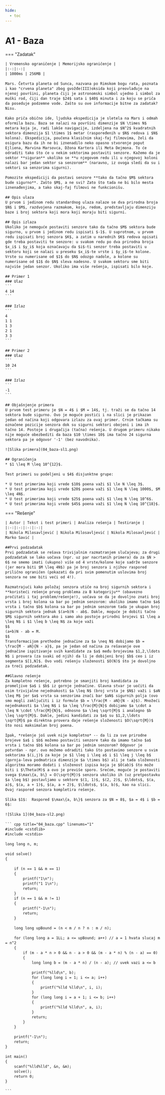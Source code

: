 ```yaml
---
hide:
  - toc
---
```


# A1 - Baza

=== "Zadatak"
	
	| Vremensko ograničenje | Memorijsko ograničenje |
	|:-:|:-:|
	| 1000ms | 256MB |
	
	Mars. Četvrta planeta od Sunca, nazvana po Rimskom bogu rata, poznata i kao "crvena planeta" zbog gvožđe(III)oksida koji preovlađuje na njenoj površini, planeta čiji je astronomski simbol ujedno i simbol za muški rod, čiji dan traje $24$ sata i $40$ minuta i za koju se priča da poseduje podzemne vode. Zašto su ove informacije bitne za zadatak? Nisu.
	
	Kako priča obično ide, ljudska ekspedicija je sletela na Mars i odmah oformila bazu. Baza se nalazi na površini dimenzije $N \times N$ metara koja je, radi lakše navigacije, izdeljena na $N^2$ kvadratnih sektora dimenzija $1 \times 1$ metar (raspoređenih u $N$ redova i $N$ kolona). Ekspedicija, poučena klasičnim skaj-faj filmovima, želi da osigura bazu da ih ne bi iznenadilo neko opasno stvorenje poput Ejliena, Marvina Marsovca, Džona Kartera ili Meta Dejmona. To će odraditi tako što će u nekim sektorima postaviti senzore. Kažemo da je sektor **siguran** ukoliko se **u njegovom redu ili u njegovoj koloni nalazi bar jedan sektor sa senzorom** (naravno, iz ovoga sledi da su i sektori sa senzorima sigurni).
	
	Pomozite ekspediciji da postavi senzore **tako da tačno $M$ sektora bude sigurno**. Zašto $M$, a ne svi? Zato što tada ne bi bilo mesta iznenađenjima, a tako skaj-faj filmovi ne funkcionišu.
	
	## Opis ulaza
	U prvom i jedinom redu standardnog ulaza nalaze se dva prirodna broja $N$ i $M$, razdvojena razmakom, koja, redom, predstavljaju dimenziju baze i broj sektora koji mora koji moraju biti sigurni.
	
	## Opis izlaza
	Ukoliko je nemoguće postaviti senzore tako da tačno $M$ sektora bude sigurno, u prvom i jedinom redu ispisati $-1$. U suprotnom, u prvom redu ispisati broj senzora $K$, a zatim u narednih $K$ redova opisati gde treba postaviti te senzore: u svakom redu po dva prirodna broja $x_i$ i $y_i$ koja označavaju da $i$-ti senzor treba postaviti u sektoru koji se nalazi u preseku $x_i$-te vrste i $y_i$-te kolone. Vrste su numerisane od $1$ do $N$ odozgo nadole, a kolone su numerisane od $1$ do $N$ sleva nadesno. U svakom sektoru sme biti najviše jedan senzor. Ukoliko ima više rešenja, ispisati bilo koje.
	
	## Primer 1
	### Ulaz
	```
	4 14
	```
	
	### Izlaz
	```
	4
	1 1
	1 3
	2 1
	3 3
	```
	
	## Primer 2
	### Ulaz
	```
	10 24
	```
	
	### Izlaz
	```
	-1
	```
	
	## Objašnjenje primera
	U prvom test primeru je $N = 4$ i $M = 14$, tj. traži se da tačno 14 sektora bude sigurno. Ovo je moguće postići i na slici je prikazan jedan od načina koji odgovara izlazu za ovaj primer. Crnim tačkama su označene pozicije senzora dok su sigurni sektori obojeni i ima ih tačno 14. Postoje i drugačija (tačna) rešenja. U drugom primeru nikako nije moguće obezbediti da baza $10 \times 10$ ima tačno 24 sigurna sektora pa je odgovor '-1' (bez navodnika).
	
	![Slika primera](04_baza-sl1.png)
	
	## Ograničenja
	* $1 \leq M \leq 10^{12}$.
	
	Test primeri su podeljeni u $4$ disjunktne grupe:
	
	* U test primerima koji vrede $10$ poena važi $1 \le N \leq 3$.
	* U test primerima koji vrede $20$ poena važi $1 \leq N \leq 1000$, $M \leq 4N$.
	* U test primerima koji vrede $25$ poena važi $1 \leq N \leq 10^6$.
	* U test primerima koji vrede $45$ poena važi $1 \leq N \leq 10^{18}$.
	
=== "Rešenje"
	
	| Autor | Tekst i test primeri | Analiza rеšenja | Testiranje |
	|:-:|:-:|:-:|:-:|
	| Nikola Milosavljević | Nikola Milosavljević | Nikola Milosavljević | Marko Savić |
	
	##Prvi podzadatak
	Prvi podzadatak se rešava trivijalnim razmatranjem slučajeva; za drugi podzadatak se lako uočava (npr. uz par nacrtanih primera) da za $N > 6$ ne smemo imati (ukupno) više od 4 vrste/kolone koje sadrže senzore (jer mora biti $M \leq 4N$) pa je broj senzora i njihov raspored prilično ograničen (pokazati da pri svim pomenutim uslovima broj senzora ne sme biti veći od 4!).
	
	Razmatrajući kako položaj senzora utiče na broj sigurnih sektora i **koristeći rešenje prvog problema za B kategoriju** (obavezno pročitati i taj problem/rešenje!), uočava se da je dovoljno znati broj vrsta i broj kolona sa bar po jednim senzorom: ukoliko imamo tačno $a$ vrsta i tačno $b$ kolona sa bar po jednim senzorom tada je ukupan broj sigurnih sektora jednak $(a+b)N - ab$. Dakle, moguće je dobiti tačno $M$ sigurnih sektora ako i samo ako postoje prirodni brojevi $1 \leq a \leq N$ i $1 \leq b \leq N$ za koje važi
	$$
	(a+b)N - ab = M.
	$$
	Transformacijom prethodne jednačine za $a \neq N$ dobijamo $b = \frac{M - aN}{N - a}$, pa je jedan od načina za rešavanje ove jednačine ispitivanje svih kandidate za $a$ među brojevima $1,2,\ldots N$ i provera (za svaki od njih) da li je dobijeni broj $b$ ceo i iz segmenta $[1,N]$. Ovo vodi rešenju složenosti $O(N)$ što je dovoljno za treći podzadatak.
	
	##Glavno rešenje
	Za kompletno rešenje, potrebno je smanjiti broj kandidata za promeljive $a$ i $b$ iz gornje jednačine. Glavna stvar je uočiti da osim trivijalne nejednakosti $a \leq N$ (broj vrsta je $N$) važi i $aN \leq M$ jer $a$ vrsta sa senzorima znači bar $aN$ sigurnih polja (ovo smo mogli zaključiti i iz formule $b = \frac{M - aN}{N - a}$). Množeći nejednakosti $a \leq N$ i $a \leq \frac{M}{N}$ dobijamo $a \cdot a \leq N \cdot \frac{M}{N}$, odnosno $a \leq \sqrt{M}$ i analogno $b \leq \sqrt{M}$. Dakle, jedini kandidati za $a$ su $1,2,\ldots \sqrt{M}$ pa direktna provera daje rešenje složenosti $O(\sqrt{M})$ što nosi maksimalan broj poena. 
	
	Ipak, *rešenje još uvek nije kompletno* -- da li za sve prirodne brojeve $a$ i $b$ možemo postaviti senzore tako da imamo tačno $a$ vrsta i tačno $b$ kolona sa bar po jednim senzorom? Odgovor je potvrdan - npr. ovo možemo odraditi tako što postavimo senzore u svim sektorima $(i,j)$ za koje je $1 \leq i \leq a$ i $1 \leq j \leq b$ (gornja-leva podmatrica dimenzije $a \times b$) ali je tada složenosti algoritma moramo dodati i složenost ispisa koja je $O(ab)$ što može biti i $\Theta(M)$ a ovo je previše sporo. Srećom, moguće je postaviti svega $\max\{a, b\} = O(\sqrt{M})$ senzora ukoliko ih (uz pretpostavku $a \leq b$) postavljamo u sektore $(1, 1)$, $(2, 2)$, $\ldots$, $(a, a)$, $(a, a + 1)$, $(a, a + 2)$, $\ldots$, $(a, b)$, kao na slici. Ovaj raspored senzora kompletira rešenje.
	
	Slika $1$:  Raspored $\max\{a, b\}$ senzora za $N = 8$, $a = 4$ i $b = 6$:
	
	![Slika 1](04_baza-sl2.png)
	
	``` cpp title="04_baza.cpp" linenums="1"
	#include <cstdlib>
	#include <cstdio>
	
	long long n, m;
	
	void solve()
	{
		
		if (n == 1 && m == 1)
		{
			printf("1\n");
			printf("1 1\n");
			return;
		}
		if (n == 1 && m != 1)
		{
			printf("-1\n");
			return;
		}
	
		long long upBound = (n < m / n ? n : m / n);
	
		for (long long a = 1LL; a <= upBound; a++) // a = 1 hvata slucaj m = n^2
		{
			if (m - a * n > 0 && n - a > 0 && (m - a * n) % (n - a) == 0)
			{
				long long b = (m - a * n) / (n - a); // uvek vazi a <= b
	
				printf("%lld\n", b);
				for (long long i = 1; i <= a; i++)
				{
					printf("%lld %lld\n", i, i);
				}
				for (long long i = a + 1; i <= b; i++)
				{
					printf("%lld %lld\n", a, i);
				}
				return;
			}
		}
	
		printf("-1\n");
		return;
	}
	
	int main()
	{
		scanf("%lld%lld", &n, &m);
		solve();
		return 0;
	}

	```
